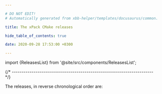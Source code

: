 ```yaml
---

# DO NOT EDIT!
# Automatically generated from xbb-helper/templates/docusaurus/common.

title: The xPack CMake releases

hide_table_of_contents: true

date: 2020-09-28 17:53:00 +0300

---
```


import {ReleasesList} from '@site/src/components/ReleasesList';

{/* ------------------------------------------------------------------------ */}

The releases, in reverse chronological order are:

<ReleasesList />
